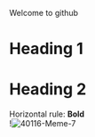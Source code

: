 Welcome to github 
# Heading 1	
# Heading 2

Horizontal rule:
**Bold**	
!![40116-Meme-7](https://user-images.githubusercontent.com/97651150/149263060-68b4aea7-d21a-49ad-8899-62280dc67d41.jpg)

